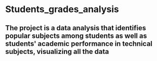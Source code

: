 # Students_grades_analysis
## The project is a data analysis that identifies popular subjects among students as well as students' academic performance in technical subjects, visualizing all the data
